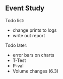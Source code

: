Event Study
-----------

Todo list:
* change prints to logs
* write out report

Todo later:
* error bars on charts
* T-Test
* P-val
* Volume changes (6.3)